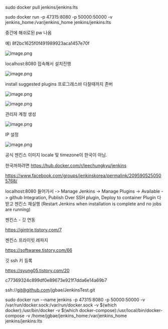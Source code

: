 sudo docker pull jenkins/jenkins:lts

sudo docker run -p 47315:8080 -p 50000:50000 -v jenkins_home:/var/jenkins_home jenkins/jenkins:lts

중간에 해쉬로된 pw 나옴

예) 8f2bc1625f0f491989923aca1457e70f

![image.png](https://images.zenhubusercontent.com/5e1e920aa8ad7483a2d010b2/67380d45-c299-471e-848a-639801e9f5f9)

localhost:8080 접속해서 설치진행


![image.png](https://images.zenhubusercontent.com/5e1e920aa8ad7483a2d010b2/dfbfd179-9bb6-48c1-a424-95747b6749f4)

install suggested plugins
프로그레스바 다찰때까지 존버


![image.png](https://images.zenhubusercontent.com/5e1e920aa8ad7483a2d010b2/ffd988a3-06f5-4bda-b17f-43bd13f6a9ce)

![image.png](https://images.zenhubusercontent.com/5e1e920aa8ad7483a2d010b2/25aa33fa-ed5c-4839-be83-aa735d23fea4)

관리자 계정 생성

![image.png](https://images.zenhubusercontent.com/5e1e920aa8ad7483a2d010b2/98335e9a-6371-4f66-8e1c-2055d388e15e)

IP 설정

![image.png](https://images.zenhubusercontent.com/5e1e920aa8ad7483a2d010b2/0c97cbf3-deac-4f75-ade1-786fc36f9d1d)

공식 젠킨스 이미지 locale 및 timezone이 한국이 아님.

한국꺼하려면 https://hub.docker.com/r/leechungkyu/jenkins

https://www.facebook.com/groups/jenkinskorea/permalink/2095905250505768/

localhost:8080 들어가서 -> Manage Jenkins -> Manage Plugins -> Available -> github Integration, Publish Over SSH plugin, Deploy to container Plugin 다 받고 젠킨스 재실행 (Restart Jenkins when installation is complete and no jobs are running)

젠킨스 - 깃 연동

https://gintrie.tistory.com/7

젠킨스 프라이빗 레파지

https://softwaree.tistory.com/66

깃 ssh 키 등록

https://syung05.tistory.com/20

c77369324c899df0e89673e921f7dda6e14a69b7

ssh://git@github.com/jgbae/JenkinsTest.git

sudo docker run --name jenkins -p 47315:8080 -p 50000:50000 -v /var/run/docker.sock:/var/run/docker.sock -v $(which docker):/usr/bin/docker -v $(which docker-compose):/usr/local/bin/docker-compose -v /home/jgbae/jenkins_home:/var/jenkins_home jenkins/jenkins:lts